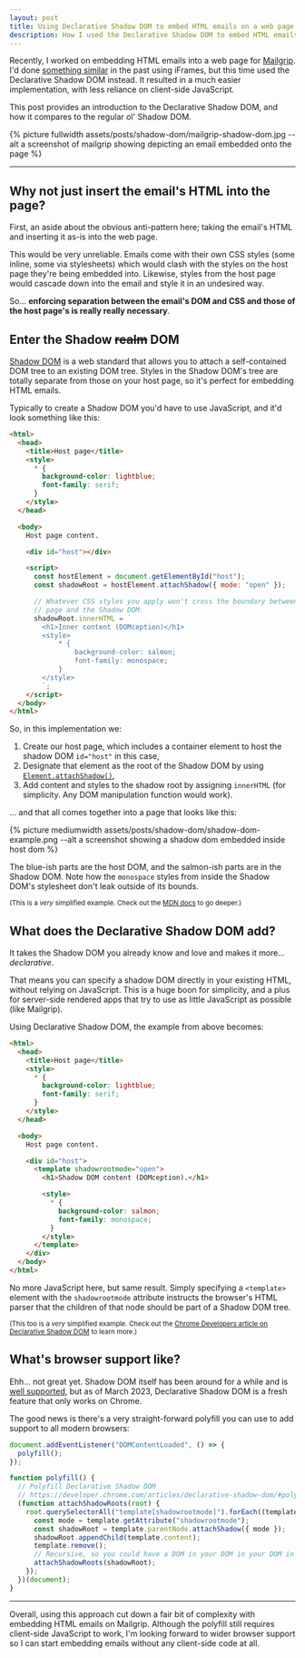 ```yaml
---
layout: post
title: Using Declarative Shadow DOM to embed HTML emails on a web page
description: How I used the Declarative Shadow DOM to embed HTML emails on a web page without breaking its CSS styles
---
```


Recently, I worked on embedding HTML emails into a web page for [Mailgrip](https://mailgrip.io).
I'd done [something similar](https://mailpin.com) in the past using iFrames, but this time used the Declarative Shadow DOM instead.
It resulted in a much easier implementation, with less reliance on client-side JavaScript.

This post provides an introduction to the Declarative Shadow DOM, and how it compares to the regular ol' Shadow DOM.

{% picture fullwidth assets/posts/shadow-dom/mailgrip-shadow-dom.jpg --alt a screenshot of mailgrip showing depicting an email embedded onto the page %}

---

## Why not just insert the email's HTML into the page?

First, an aside about the obvious anti-pattern here; taking the email's HTML and inserting it as-is into the web page.

This would be very unreliable. Emails come with their own CSS styles (some inline, some via stylesheets) which would clash with the styles on the host page they're being embedded into.
Likewise, styles from the host page would cascade down into the email and style it in an undesired way.

So... **enforcing separation between the email's DOM and CSS and those of the host page's is really really necessary**.

## Enter the Shadow <strike>realm</strike> DOM

[Shadow DOM](https://developer.mozilla.org/en-US/docs/Web/Web_Components/Using_shadow_DOM) is a web standard that allows you to attach a self-contained DOM tree to an existing DOM tree.
Styles in the Shadow DOM's tree are totally separate from those on your host page, so it's perfect for embedding HTML emails.

Typically to create a Shadow DOM you'd have to use JavaScript, and it'd look something like this:

```html
<html>
  <head>
    <title>Host page</title>
    <style>
      * {
        background-color: lightblue;
        font-family: serif;
      }
    </style>
  </head>

  <body>
    Host page content.

    <div id="host"></div>

    <script>
      const hostElement = document.getElementById("host");
      const shadowRoot = hostElement.attachShadow({ mode: "open" });

      // Whatever CSS styles you apply won't cross the boundary between the host
      // page and the Shadow DOM.
      shadowRoot.innerHTML = `
        <h1>Inner content (DOMception)</h1>
        <style>
            * {
                background-color: salmon;
                font-family: monospace;
            }
        </style>
        `;
    </script>
  </body>
</html>
```

So, in this implementation we:

1. Create our host page, which includes a container element to host the shadow DOM `id="host"` in this case,
1. Designate that element as the root of the Shadow DOM by using [`Element.attachShadow()`](https://developer.mozilla.org/en-US/docs/Web/API/Element/attachShadow),
1. Add content and styles to the shadow root by assigning `innerHTML` (for simplicity. Any DOM manipulation function would work).

... and that all comes together into a page that looks like this:

{% picture mediumwidth assets/posts/shadow-dom/shadow-dom-example.png --alt a screenshot showing a shadow dom embedded inside host dom %}

The blue-ish parts are the host DOM, and the salmon-ish parts are in the Shadow DOM.
Note how the `monospace` styles from inside the Shadow DOM's stylesheet don't leak outside of its bounds.

<small>(This is a _very_ simplified example. Check out the [MDN docs](https://developer.mozilla.org/en-US/docs/Web/Web_Components/Using_shadow_DOM) to go deeper.)</small>

## What does the Declarative Shadow DOM add?

It takes the Shadow DOM you already know and love and makes it more... _declarative_.

That means you can specify a shadow DOM directly in your existing HTML, without relying on JavaScript.
This is a huge boon for simplicity, and a plus for server-side rendered apps that try to use as little JavaScript as possible (like Mailgrip).

Using Declarative Shadow DOM, the example from above becomes:

```html
<html>
  <head>
    <title>Host page</title>
    <style>
      * {
        background-color: lightblue;
        font-family: serif;
      }
    </style>
  </head>

  <body>
    Host page content.

    <div id="host">
      <template shadowrootmode="open">
        <h1>Shadow DOM content (DOMception).</h1>

        <style>
          * {
            background-color: salmon;
            font-family: monospace;
          }
        </style>
      </template>
    </div>
  </body>
</html>
```

No more JavaScript here, but same result.
Simply specifying a `<template>` element with the `shadowrootmode` attribute instructs the browser's HTML parser that the children of that node should be part of a Shadow DOM tree.

<small>(This too is a _very_ simplified example. Check out the [Chrome Developers article on Declarative Shadow DOM](https://developer.chrome.com/articles/declarative-shadow-dom) to learn more.)</small>

## What's browser support like?

Ehh... not great yet.
Shadow DOM itself has been around for a while and is [well supported](https://caniuse.com/shadowdomv1), but as of March 2023, Declarative Shadow DOM is a fresh feature that only works on Chrome.

The good news is there's a very straight-forward polyfill you can use to add support to all modern browsers:

```js
document.addEventListener("DOMContentLoaded", () => {
  polyfill();
});

function polyfill() {
  // Polyfill Declarative Shadow DOM
  // https://developer.chrome.com/articles/declarative-shadow-dom/#polyfill
  (function attachShadowRoots(root) {
    root.querySelectorAll("template[shadowrootmode]").forEach((template) => {
      const mode = template.getAttribute("shadowrootmode");
      const shadowRoot = template.parentNode.attachShadow({ mode });
      shadowRoot.appendChild(template.content);
      template.remove();
      // Recursive, so you could have a DOM in your DOM in your DOM in your DOM!
      attachShadowRoots(shadowRoot);
    });
  })(document);
}
```

---

Overall, using this approach cut down a fair bit of complexity with embedding HTML emails on Mailgrip.
Although the polyfill still requires client-side JavaScript to work, I'm looking forward to wider browser support so I can start embedding emails without any client-side code at all.
